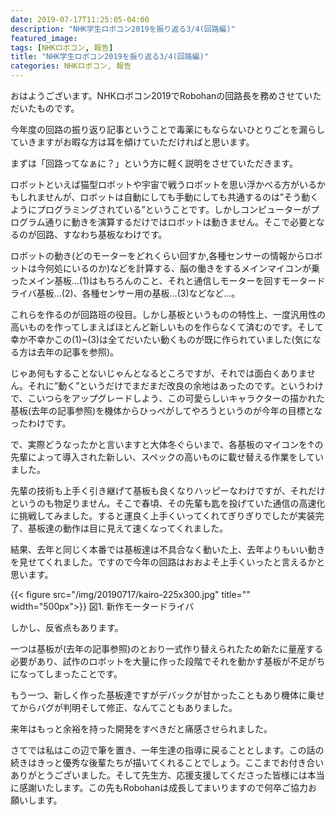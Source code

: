 ```yaml
---
date: 2019-07-17T11:25:05-04:00
description: "NHK学生ロボコン2019を振り返る3/4(回路編)"
featured_image: 
tags: [NHKロボコン, 報告]
title: "NHK学生ロボコン2019を振り返る3/4(回路編)"
categories: NHKロボコン, 報告
---
```


おはようございます。NHKロボコン2019でRobohanの回路長を務めさせていただいたものです。

今年度の回路の振り返り記事ということで毒薬にもならないひとりごとを漏らしていきますがお暇な方は耳を傾けていただければと思います。

まずは「回路ってなぁに？」という方に軽く説明をさせていただきます。

ロボットといえば猫型ロボットや宇宙で戦うロボットを思い浮かべる方がいるかもしれませんが、ロボットは自動にしても手動にしても共通するのは”そう動くようにプログラミングされている”ということです。しかしコンピューターがプログラム通りに動きを演算するだけではロボットは動きません。そこで必要となるのが回路、すなわち基板なわけです。

ロボットの動き(どのモーターをどれくらい回すか,各種センサーの情報からロボットは今何処にいるのか)などを計算する、脳の働きをするメインマイコンが乗ったメイン基板…(1)はもちろんのこと、それと通信しモーターを回すモータードライバ基板…(2)、各種センサー用の基板…(3)などなど…。

これらを作るのが回路班の役目。しかし基板というものの特性上、一度汎用性の高いものを作ってしまえばほとんど新しいものを作らなくて済むのです。そして幸か不幸かこの(1)~(3)は全てだいたい動くものが既に作られていました(気になる方は去年の記事を参照)。

じゃあ何もすることないじゃんとなるところですが、それでは面白くありません。それに”動く”というだけでまだまだ改良の余地はあったのです。というわけで、こいつらをアップグレードしよう、この可愛らしいキャラクターの描かれた基板(去年の記事参照)を機体からひっぺがしてやろうというのが今年の目標となったわけです。

で、実際どうなったかと言いますと大体冬ぐらいまで、各基板のマイコンを↑の先輩によって導入された新しい、スペックの高いものに載せ替える作業をしていました。

先輩の技術も上手く引き継げて基板も良くなりハッピーなわけですが、それだけというのも物足りません。そこで春頃、その先輩も匙を投げていた通信の高速化に挑戦してみました。すると運良く上手くいってくれてぎりぎりでしたが実装完了、基板達の動作は目に見えて速くなってくれました。

結果、去年と同じく本番では基板達は不具合なく動いた上、去年よりもいい動きを見せてくれました。ですので今年の回路はおおよそ上手くいったと言えるかと思います。

{{< figure src="/img/20190717/kairo-225x300.jpg" title="" width="500px">}}
図1. 新作モータードライバ

しかし、反省点もあります。

一つは基板が(去年の記事参照)のとおり一式作り替えられたため新たに量産する必要があり、試作のロボットを大量に作った段階でそれを動かす基板が不足がちになってしまったことです。

もう一つ、新しく作った基板達ですがデバックが甘かったこともあり機体に乗せてからバグが判明そして修正、なんてこともありました。

来年はもっと余裕を持った開発をすべきだと痛感させられました。

さてでは私はこの辺で筆を置き、一年生達の指導に戻ることとします。この話の続きはきっと優秀な後輩たちが描いてくれることでしょう。ここまでお付き合いありがとうございました。そして先生方、応援支援してくださった皆様には本当に感謝いたします。この先もRobohanは成長してまいりますので何卒ご協力お願いします。
